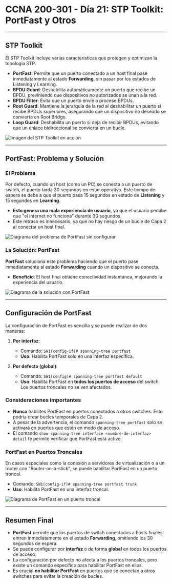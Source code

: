 # CCNA 200-301 - Día 21: STP Toolkit: PortFast y Otros


---

## STP Toolkit
El STP Toolkit incluye varias características que protegen y optimizan la topología STP.

- **PortFast**: Permite que un puerto conectado a un host final pase inmediatamente al estado **Forwarding**, sin pasar por los estados de Listening y Learning.
- **BPDU Guard**: Deshabilita automáticamente un puerto que recibe un BPDU, previniendo que dispositivos no autorizados se unan a la red.
- **BPDU Filter**: Evita que un puerto envíe o procese BPDUs.
- **Root Guard**: Mantiene la jerarquía de la red al deshabilitar un puerto si recibe BPDUs superiores, asegurando que un dispositivo no deseado se convierta en Root Bridge.
- **Loop Guard**: Deshabilita un puerto si deja de recibir BPDUs, evitando que un enlace bidireccional se convierta en un bucle.

![Imagen del STP Toolkit en acción](images/lab-dia1/stp-toolkit-diagram.png)

---

## PortFast: Problema y Solución

### El Problema
Por defecto, cuando un host (como un PC) se conecta a un puerto de switch, el puerto tarda 30 segundos en estar operativo. Este tiempo de espera se debe a que el puerto pasa 15 segundos en estado de **Listening** y 15 segundos en **Learning**.
- **Esto genera una mala experiencia de usuario**, ya que el usuario percibe que "el internet no funciona" durante 30 segundos.
- Este retraso es innecesario, ya que no hay riesgo de un bucle de Capa 2 al conectar un host final.

![Diagrama del problema de PortFast sin configurar](images/lab-dia1/portfast-problem-before.png)

### La Solución: PortFast
**PortFast** soluciona este problema haciendo que el puerto pase inmediatamente al estado **Forwarding** cuando un dispositivo se conecta.
- **Beneficio**: El host final obtiene conectividad instantánea, mejorando la experiencia del usuario.

![Diagrama de la solución con PortFast](images/lab-dia1/portfast-solution-after.png)

---

## Configuración de PortFast

La configuración de PortFast es sencilla y se puede realizar de dos maneras:

1.  **Por interfaz**:
    - Comando: `SW1(config-if)# spanning-tree portfast`
    - **Uso**: Habilita PortFast solo en una interfaz específica.

2.  **Por defecto (global)**:
    - Comando: `SW1(config)# spanning-tree portfast default`
    - **Uso**: Habilita PortFast en **todos los puertos de acceso** del switch. Los puertos troncales no se ven afectados.

### Consideraciones importantes
- **Nunca** habilites PortFast en puertos conectados a otros switches. Esto podría crear bucles temporales de Capa 2.
- A pesar de la advertencia, el comando `spanning-tree portfast` solo se activará en puertos que estén en modo de acceso.
- El comando `show spanning-tree interface <nombre-de-interfaz> detail` te permite verificar que PortFast está activo.

### PortFast en Puertos Troncales
En casos especiales como la conexión a servidores de virtualización o a un router con "Router-on-a-stick", se puede habilitar PortFast en un puerto troncal.
- Comando: `SW1(config-if)# spanning-tree portfast trunk`
- **Uso**: Habilita PortFast en una interfaz troncal.

![Diagrama de PortFast en un puerto troncal](images/lab-dia1/portfast-on-trunk.png)

---

## Resumen Final
- **PortFast** permite que los puertos de switch conectados a hosts finales entren inmediatamente en el estado **Forwarding**, omitiendo los 30 segundos de espera.
- Se puede configurar por **interfaz** o de forma **global** en todos los puertos de acceso.
- La configuración por defecto no afecta a los puertos troncales, pero existe un comando específico para habilitar PortFast en ellos.
- Es crucial **no habilitar PortFast** en puertos que se conectan a otros switches para evitar la creación de bucles.

````